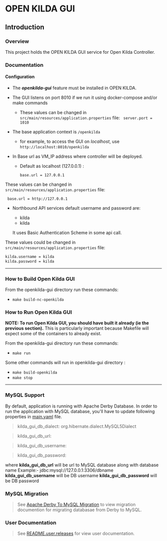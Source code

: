# **OPEN KILDA GUI**

## Introduction

### Overview

This project holds the OPEN KILDA GUI service for Open Kilda Controller.

### Documentation

#### Configuration

* The **_openkilda-gui_** feature must be installed in OPEN KILDA.
* The GUI listens on port 8010 if we run it using docker-compose and/or make commands
	+ These values can be changed in ```src/main/resources/application.properties``` file:
		``` server.port = 1010```
		
* The base application context is ```/openkilda```
	+ for example, to access the GUI on _localhost_, use
    `http://localhost:8010/openkilda` 
	
* In Base url as VM_IP address where controller will be deployed.
	+ Default as localhost (127.0.0.1) :
  
		`base.url = 127.0.0.1`

These values can be changed in ```src/main/resources/application.properties``` file:

``` base.url = http://127.0.0.1```


* Northbound API services default username and password are:
  + kilda
  + kilda
  
  It uses Basic Authentication Scheme in some api call.

These values could be changed in ```src/main/resources/application.properties``` file:
```bash
kilda.username = kilda
kilda.password = kilda
```

----------
### **How to Build Open Kilda GUI**

From the openkilda-gui directory run these commands:

+ ```make build-nc-openkilda```


### **How to Run Open Kilda GUI**

__NOTE: To run Open Kilda GUI, you should have built it already (ie the previous section).__
This is particularly important because Makefile will expect some of the
containers to already exist.

From the openkilda-gui directory run these commands:

+ ```make run```

Some other commands will run in  openkilda-gui directory :

+ ```make build-openkilda```
+ ```make stop```

----
### MySQL Support
By default, application is running with Apache Derby Database. In order to run the application with MySQL database, you'll have to update following properties in [main.yaml](/confd/vars/main.yaml) file.
>kilda_gui_db_dialect: org.hibernate.dialect.MySQL5Dialect

>kilda_gui_db_url:

>kilda_gui_db_username:

>kilda_gui_db_password:

where 
**kilda_gui_db_url** will be url to MySQL database along with database name
Example:- jdbc:mysql://127.0.0.1:3306/dbname
**kilda_gui_db_username** will be DB username
**kilda_gui_db_password** will be DB password
### MySQL Migration
> See [Apache Derby To MySQL Migration](/docs/gui/ApacheDerbyToMySQLMigration.md) to view migration documention for migrating databasae from Derby to MySQL.


### User Documentation

> See [README.user.releases](/docs/gui/README.user.releases.md) for view user documentation.